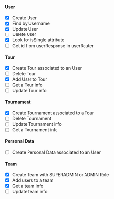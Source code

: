 #### User

-   [x] Create User
-   [x] Find by Username
-   [x] Update User
-   [ ] Delete User
-   [x] Look for isSingle attribute
-   [ ] Get id from userResponse in userRouter

#### Tour

-   [x] Create Tour associated to an User
-   [ ] Delete Tour
-   [x] Add User to Tour
-   [ ] Get a Tour info
-   [ ] Update Tour info

#### Tournament

-   [x] Create Tournament associated to a Tour
-   [ ] Delete Tournament
-   [ ] Update Tournament info
-   [ ] Get a Tournament info

#### Personal Data

-   [ ] Create Personal Data associated to an User

#### Team

-   [x] Create Team with SUPERADMIN or ADMIN Role
-   [x] Add users to a team
-   [x] Get a team info
-   [ ] Update team info
